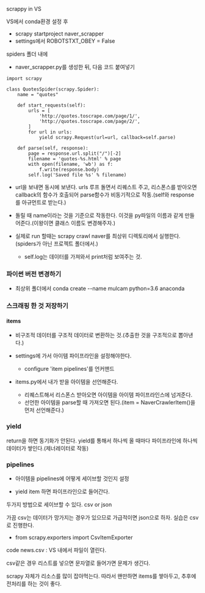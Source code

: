 scrappy in VS



VS에서 conda환경 설정 후

- scrapy startproject naver_scrapper
- settings에서 ROBOTSTXT_OBEY = False

spiders 폴더 내에

- naver_scrapper.py를 생성한 뒤, 다음 코드 붙여넣기

```
import scrapy

class QuotesSpider(scrapy.Spider):
    name = "quotes"

    def start_requests(self):
        urls = [
            'http://quotes.toscrape.com/page/1/',
            'http://quotes.toscrape.com/page/2/',
        ]
        for url in urls:
            yield scrapy.Request(url=url, callback=self.parse)

    def parse(self, response):
        page = response.url.split("/")[-2]
        filename = 'quotes-%s.html' % page
        with open(filename, 'wb') as f:
            f.write(response.body)
        self.log('Saved file %s' % filename)
```

- url을 보내면 동시에 보낸다. urls 루프 돌면서 리퀘스트 주고, 리스폰스를 받아오면 callback의 함수가 호출되어 parse함수가 비동기적으로 작동.(self와 response를 아규먼트로 받는다.)

- 돌릴 때 name이라는 것을 기준으로 작동한다. 이것을 py파일의 이름과 같게 만들어준다.(이왕이면 클래스 이름도 변경해주자.)

- 실제로 run 할때는 scrapy crawl naver를 최상위 디렉토리에서 실행한다.(spiders가 아닌 프로젝트 폴더에서.)
  - self.log는 데이터를 가져와서 print처럼 보여주는 것.



### 파이썬 버전 변경하기

- 최상위 폴더에서 conda create --name mulcam python=3.6 anaconda



### 스크래핑 한 것 저장하기

#### items

- 비구조적 데이터를 구조적 데이터로 변환하는 것.(추출한 것을 구조적으로 뽑아낸다.)



- settings에 가서 아이템 파이프라인을 설정해야한다.
  - configure 'item pipelines'를 언커맨드

- items.py에서 내가 받을 아이템을 선언해준다.
  - 리퀘스트해서 리스폰스 받아오면 아이템을 아이템 파이프라인스에 넘겨준다. 
  - 선언한 아이템을 parse할 때 가져오면 된다.(item =  NaverCrawlerItem()을 먼저 선언해준다.)





### yield

return을 하면 동기화가 안된다. yield를 통해서 하나씩 올 때마다 파이프라인에 하나씩 데이터가 쌓인다.(제너레이터로 작동)



### pipelines

- 아이템을 pipelines에 어떻게 세이브할 것인지 설정

- yield item 하면 파이프라인으로 들어간다.

두가지 방법으로 세이브할 수 있다. csv or json

가끔 csv는 데이터가 망가지는 경우가 있으므로 가급적이면 json으로 하자. 실습은 csv로 진행한다.

- from scrapy.exporters import CsvItemExporter





code news.csv : VS 내에서 파일이 열린다.

csv같은 경우 리스트를 넣으면 문자열로 들어가면 문제가 생긴다.





scrapy 자체가 리소스를 많이 잡아먹는다. 따라서 왠만하면 items를 쌓아두고, 추후에 전처리를 하는 것이 좋다.